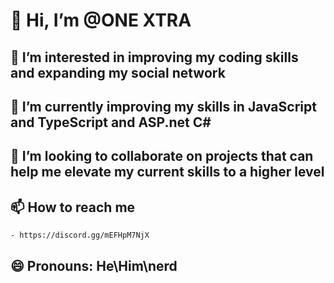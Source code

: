 # 👋 Hi, I’m @ONE XTRA
## 👀 I’m interested in improving my coding skills and expanding my social network
## 🌱 I’m currently improving my skills in JavaScript and TypeScript and ASP.net C#
## 💞️ I’m looking to collaborate on projects that can help me elevate my current skills to a higher level
## 📫 How to reach me
    - https://discord.gg/mEFHpM7NjX
## 😄 Pronouns: He\Him\nerd

<!---
ONE-XTRA/ONE-XTRA is a ✨ special ✨ repository because its `README.md` (this file) appears on your GitHub profile.
You can click the Preview link to take a look at your changes.
--->
